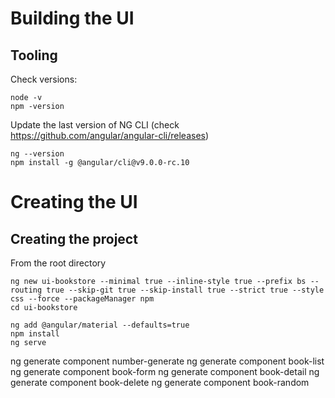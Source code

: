 # Building the UI

## Tooling 

Check versions:

``` 
node -v
npm -version
```

Update the last version of NG CLI  (check https://github.com/angular/angular-cli/releases)

```
ng --version
npm install -g @angular/cli@v9.0.0-rc.10
```

# Creating the UI

## Creating the project

From the root directory 

```
ng new ui-bookstore --minimal true --inline-style true --prefix bs --routing true --skip-git true --skip-install true --strict true --style css --force --packageManager npm
cd ui-bookstore

ng add @angular/material --defaults=true
npm install
ng serve
```




ng generate component number-generate
ng generate component book-list
ng generate component book-form
ng generate component book-detail
ng generate component book-delete
ng generate component book-random
